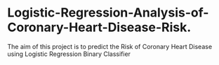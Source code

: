 # Logistic-Regression-Analysis-of-Coronary-Heart-Disease-Risk.
The aim of this project is to predict the Risk of Coronary Heart Disease using Logistic Regression Binary Classifier
